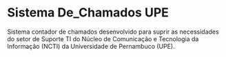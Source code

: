 # Sistema De_Chamados UPE
Sistema contador de chamados desenvolvido para suprir as necessidades do setor de Suporte TI do Núcleo de Comunicação e Tecnologia da Informação (NCTI) da Universidade de Pernambuco (UPE).
